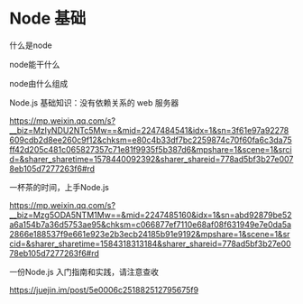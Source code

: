 # Node 基础

什么是node

node能干什么

node由什么组成



Node.js 基础知识：没有依赖关系的 web 服务器

https://mp.weixin.qq.com/s?__biz=MzIyNDU2NTc5Mw==&mid=2247484541&idx=1&sn=3f61e97a92278609cdb2d8ee260c9f12&chksm=e80c4b33df7bc2259874c70f60fa6c3da75ff42d205c481c065827357c71e81f9935f5b387d6&mpshare=1&scene=1&srcid=&sharer_sharetime=1578440092392&sharer_shareid=778ad5bf3b27e0078eb105d7277263f6#rd



一杯茶的时间，上手Node.js

https://mp.weixin.qq.com/s?__biz=Mzg5ODA5NTM1Mw==&mid=2247485160&idx=1&sn=abd92879be52a6a154b7a36d5753ae95&chksm=c066877ef7110e68af08f631949e7e0da5a2866e188537f9e661e923e2b3ecb24185b91e9192&mpshare=1&scene=1&srcid=&sharer_sharetime=1584318313184&sharer_shareid=778ad5bf3b27e0078eb105d7277263f6#rd



一份Node.js 入门指南和实践，请注意查收

https://juejin.im/post/5e0006c251882512795675f9